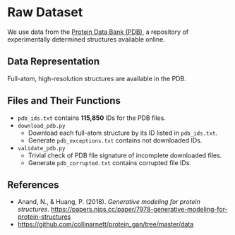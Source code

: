 # Raw Dataset

We use data from the [Protein Data Bank (PDB)](https://www.rcsb.org/), a repository of experimentally determined structures available online.

## Data Representation

Full-atom, high-resolution structures are available in the PDB.

## Files and Their Functions

- `pdb_ids.txt` contains **115,850** IDs for the PDB files.
- `download_pdb.py`
  - Download each full-atom structure by its ID listed in `pdb_ids.txt`.
  - Generate `pdb_exceptions.txt` contains not downloaded IDs.
- `validate_pdb.py`
  - Trivial check of PDB file signature of incomplete downloaded files.
  - Generate `pdb_corrupted.txt` contains corrupted file IDs.

## References

- Anand, N., & Huang, P. (2018). *Generative modeling for protein structures*. <https://papers.nips.cc/paper/7978-generative-modeling-for-protein-structures>
- <https://github.com/collinarnett/protein_gan/tree/master/data>
